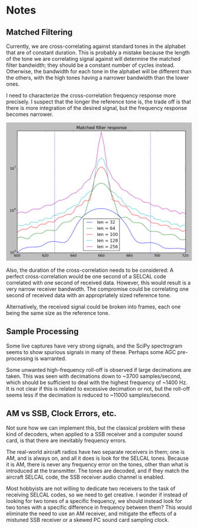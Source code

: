 Notes
=====

Matched Filtering
-----------------

Currently, we are cross-correlating against standard tones in the alphabet that
are of constant duration. This is probably a mistake because the length of 
the tone we are correlating signal against will determine the matched filter 
bandwidth; they should be a constant number of cycles instead. Otherwise, the 
bandwidth for each tone in the alphabet will be different than the others,
with the high tones having a narrower bandwidth than the lower ones.

I need to characterize the cross-correlation frequency response more precisely. 
I suspect that the longer the reference tone is, the trade off is that there
is more integration of the desired signal, but the frequency response becomes
narrower.

![Frequency response vs. filter length](filter-response.png "Frequency response vs. filter length")

Also, the duration of the cross-correlation needs to be considered: A perfect
cross-correlation would be one second of a SELCAL code correlated with one 
second of received data. However, this would result is a very narrow receiver
bandwidth. The compromise could be correlating one second of received data 
with an appropriately sized reference tone.

Alternatively, the received signal could be broken into frames, each one being
the same size as the reference tone.

Sample Processing
-----------------

Some live captures have very strong signals, and the SciPy spectrogram seems to
show spurious signals in many of these. Perhaps some AGC pre-processing is 
warranted.

Some unwanted high-frequency roll-off is observed if large decimations are 
taken. This was seen with decimations down to ~3700 samples/second, which
should be sufficient to deal with the highest frequency of ~1400 Hz. It is not
clear if this is related to excessive decimation or not, but the roll-off seems
less if the decimation is reduced to ~11000 samples/second.

AM vs SSB, Clock Errors, etc.
-----------------------------

Not sure how we can implement this, but the classical problem with these kind of
decoders, when applied to a SSB receiver and a computer sound card, is that there
are inevitably frequency errors.

The real-world aircraft radios have two separate receivers in them; one is AM, and
is always on, and all it does is look for the SELCAL tones. Because it is AM, there
is never any frequency error on the tones, other than what is introduced at the 
transmitter. The tones are decoded, and if they match the aircraft SELCAL code, the
SSB receiver audio channel is enabled.

Most hobbyists are not willing to dedicate two receivers to the task of receiving
SELCAL codes, so we need to get creative. I wonder if instead of looking for two
tones of a specific frequency, we should instead look for two tones with a specific
difference in frequency between them? This would eliminate the need to use an AM
receiver, and mitigate the effects of a mistuned SSB receiver or a skewed PC sound
card sampling clock.


